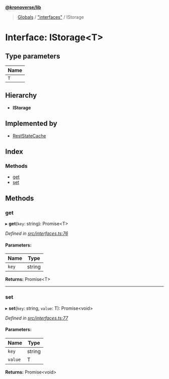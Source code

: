 **[@kronoverse/lib](../README.md)**

> [Globals](../globals.md) / ["interfaces"](../modules/_interfaces_.md) / IStorage

# Interface: IStorage\<T>

## Type parameters

Name |
------ |
`T` |

## Hierarchy

* **IStorage**

## Implemented by

* [RestStateCache](../classes/_rest_state_cache_.reststatecache.md)

## Index

### Methods

* [get](_interfaces_.istorage.md#get)
* [set](_interfaces_.istorage.md#set)

## Methods

### get

▸ **get**(`key`: string): Promise\<T>

*Defined in [src/interfaces.ts:76](https://github.com/kronoverse-inc/krono-lib/blob/724f1dc/src/interfaces.ts#L76)*

#### Parameters:

Name | Type |
------ | ------ |
`key` | string |

**Returns:** Promise\<T>

___

### set

▸ **set**(`key`: string, `value`: T): Promise\<void>

*Defined in [src/interfaces.ts:77](https://github.com/kronoverse-inc/krono-lib/blob/724f1dc/src/interfaces.ts#L77)*

#### Parameters:

Name | Type |
------ | ------ |
`key` | string |
`value` | T |

**Returns:** Promise\<void>
